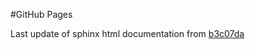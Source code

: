 #GitHub Pages

Last update of sphinx html documentation from [b3c07da](https://github.com/simbilod/gdsfactory/tree/b3c07da3a9678893292bb1d392c633f1a6ec829b)
